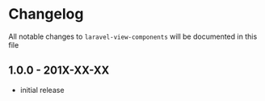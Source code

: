 # Changelog

All notable changes to `laravel-view-components` will be documented in this file

## 1.0.0 - 201X-XX-XX

- initial release
